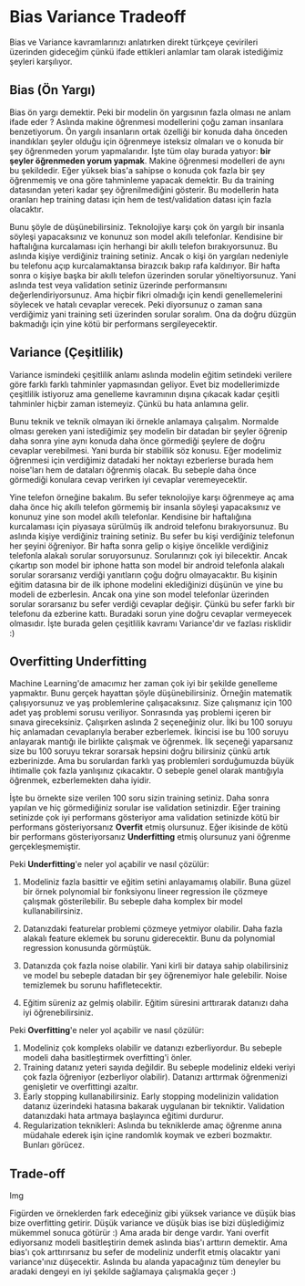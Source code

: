 # Bias Variance Tradeoff #

Bias ve Variance kavramlarınızı anlatırken direkt türkçeye çevirileri üzerinden gideceğim çünkü ifade ettikleri anlamlar tam olarak istediğimiz şeyleri karşılıyor. 

## Bias (Ön Yargı) ##

Bias ön yargı demektir. Peki bir modelin ön yargısının fazla olması ne anlam ifade eder ? Aslında makine öğrenmesi modellerini çoğu zaman insanlara benzetiyorum. Ön yargılı insanların ortak özelliği bir konuda daha önceden inandıkları şeyler olduğu için öğrenmeye isteksiz olmaları ve o konuda bir şey öğrenmeden yorum yapmalarıdır. İşte tüm olay burada yatıyor: __bir şeyler öğrenmeden yorum yapmak__. Makine öğrenmesi modelleri de aynı bu şekildedir. Eğer yüksek bias'a sahipse o konuda çok fazla bir şey öğrenmemiş ve ona göre tahminleme yapacak demektir. Bu da training datasından yeteri kadar şey öğrenilmediğini gösterir. Bu modellerin hata oranları hep training datası için hem de test/validation datası için fazla olacaktır. 

Bunu şöyle de düşünebilirsiniz. Teknolojiye karşı çok ön yargılı bir insanla söyleşi yapacaksınız ve konunuz son model akıllı telefonlar. Kendisine bir haftalığına kurcalaması için herhangi bir akıllı telefon bırakıyorsunuz. Bu aslında kişiye verdiğiniz training setiniz. Ancak o kişi ön yargıları nedeniyle bu telefonu açıp kurcalamaktansa birazcık bakıp rafa kaldırıyor. Bir hafta sonra o kişiye başka bir akıllı telefon üzerinden sorular yöneltiyorsunuz. Yani aslında test veya validation setiniz üzerinde performansını değerlendiriyorsunuz. Ama hiçbir fikri olmadığı için kendi genellemelerini söylecek ve hatalı cevaplar verecek. Peki diyorsunuz o zaman sana verdiğimiz yani training seti üzerinden sorular soralım. Ona da doğru düzgün bakmadığı için yine kötü bir performans sergileyecektir.


## Variance (Çeşitlilik) ##

Variance ismindeki çeşitlilik anlamı aslında modelin eğitim setindeki verilere göre farklı farklı tahminler yapmasından geliyor. Evet biz modellerimizde çeşitlilik istiyoruz ama genelleme kavramının dışına çıkacak kadar çeşitli tahminler hiçbir zaman istemeyiz. Çünkü bu hata anlamına gelir. 

Bunu teknik ve teknik olmayan iki örnekle anlamaya çalışalım. Normalde olması gereken yani istediğimiz şey modelin bir datadan bir şeyler öğrenip daha sonra yine aynı konuda daha önce görmediği şeylere de doğru cevaplar verebilmesi. Yani burda bir stabillik söz konusu. Eğer modelimiz öğrenmesi için verdiğimiz datadaki her noktayı ezberlerse burada hem noise'ları hem de dataları öğrenmiş olacak. Bu sebeple daha önce görmediği konulara cevap verirken iyi cevaplar veremeyecektir.

Yine telefon örneğine bakalım. Bu sefer teknolojiye karşı öğrenmeye aç ama daha önce hiç akıllı telefon görmemiş bir insanla söyleşi yapacaksınız ve konunuz yine son model akıllı telefonlar. Kendisine bir haftalığına kurcalaması için piyasaya sürülmüş ilk android telefonu bırakıyorsunuz. Bu aslında kişiye verdiğiniz training setiniz. Bu sefer bu kişi verdiğiniz telefonun her şeyini öğreniyor. Bir hafta sonra gelip o kişiye öncelikle verdiğiniz telefonla alakalı sorular soruyorsunuz. Sorularınızı çok iyi bilecektir. Ancak çıkartıp son model bir iphone hatta son model bir android telefonla alakalı sorular sorarsanız verdiği yanıtların çoğu doğru olmayacaktır. Bu kişinin eğitim datasına bir de ilk iphone modelini eklediğinizi düşünün ve yine bu modeli de ezberlesin. Ancak ona yine son model telefonlar üzerinden sorular sorarsanız bu sefer verdiği cevaplar değişir. Çünkü bu sefer farklı bir telefonu da ezberine kattı. Buradaki sorun yine doğru cevaplar vermeyecek olmasıdır. İşte burada gelen çeşitlilik kavramı Variance'dır ve fazlası risklidir :)


## Overfitting Underfitting ##

Machine Learning'de amacımız her zaman çok iyi bir şekilde genelleme yapmaktır. Bunu gerçek hayattan şöyle düşünebilirsiniz. Örneğin matematik çalışıyorsunuz ve yaş problemlerine çalışacaksınız. Size çalışmanız için 100 adet yaş problemi sorusu veriliyor. Sonrasında yaş problemi içeren bir sınava gireceksiniz. Çalışırken aslında 2 seçeneğiniz olur. İlki bu 100 soruyu hiç anlamadan cevaplarıyla beraber ezberlemek. İkincisi ise bu 100 soruyu anlayarak mantığı ile birlikte çalışmak ve öğrenmek. İlk seçeneği yaparsanız size bu 100 soruyu tekrar sorarsak hepsini doğru bilirsiniz çünkü artık ezberinizde. Ama bu sorulardan farklı yaş problemleri sorduğumuzda büyük ihtimalle çok fazla yanlışınız çıkacaktır. O sebeple genel olarak mantığıyla öğrenmek, ezberlemekten daha iyidir.

İşte bu örnekte size verilen 100 soru sizin training setiniz. Daha sonra yapılan ve hiç görmediğiniz sorular ise validation setinizdir. Eğer training setinizde çok iyi performans gösteriyor ama validation setinizde kötü bir performans gösteriyorsanız __Overfit__ etmiş olursunuz. Eğer ikisinde de kötü bir performans gösteriyorsanız __Underfitting__ etmiş olursunuz yani öğrenme gerçekleşmemiştir.

Peki __Underfitting__'e neler yol açabilir ve nasıl çözülür:

1) Modeliniz fazla basittir ve eğitim setini anlayamamış olabilir. Buna güzel bir örnek polynomial bir fonksiyonu lineer regression ile çözmeye çalışmak gösterilebilir. Bu sebeple daha komplex bir model kullanabilirsiniz.

2) Datanızdaki featurelar problemi çözmeye yetmiyor olabilir. Daha fazla alakalı feature eklemek bu sorunu giderecektir. Bunu da polynomial regression konusunda görmüştük.

3) Datanızda çok fazla noise olabilir. Yani kirli bir dataya sahip olabilirsiniz ve model bu sebeple datadan bir şey öğrenemiyor hale gelebilir. Noise temizlemek bu sorunu hafifletecektir.

4) Eğitim süreniz az gelmiş olabilir. Eğitim süresini arttırarak datanızı daha iyi öğrenebilirsiniz.

Peki __Overfitting__'e neler yol açabilir ve nasıl çözülür:

1) Modeliniz çok kompleks olabilir ve datanızı ezberliyordur. Bu sebeple modeli daha basitleştirmek overfitting'i önler.
2) Training datanız yeteri sayıda değildir. Bu sebeple modeliniz eldeki veriyi çok fazla öğreniyor (ezberliyor olabilir). Datanızı arttırmak öğrenmenizi genişletir ve overfittingi azaltır.
3) Early stopping kullanabilirsiniz. Early stopping modelinizin validation datanız üzerindeki hatasına bakarak uygulanan bir tekniktir. Validation datanızdaki hata artmaya başlayınca eğitimi durdurur.
4) Regularization teknikleri: Aslında bu tekniklerde amaç öğrenme anına müdahale ederek işin içine randomlık koymak ve ezberi bozmaktır. Bunları görücez.

## Trade-off ##

Img

Figürden ve örneklerden fark edeceğiniz gibi yüksek variance ve düşük bias bize overfitting getirir. Düşük variance ve düşük bias ise bizi düşlediğimiz mükemmel sonuca götürür :) Ama arada bir denge vardır. Yani overfit ediyorsanız modeli basitleştirin demek aslında bias'ı arttırın demektir. Ama bias'ı çok arttırırsanız bu sefer de modeliniz underfit etmiş olacaktır yani variance'ınız düşecektir. Aslında bu alanda yapacağınız tüm deneyler bu aradaki dengeyi en iyi şekilde sağlamaya çalışmakla geçer :)